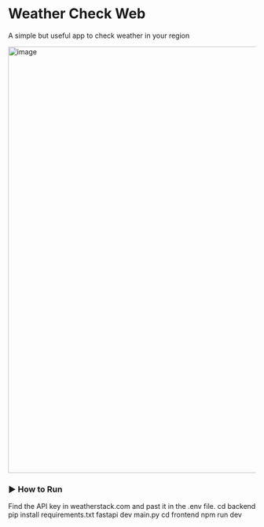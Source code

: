 # Weather Check Web

A simple but useful app to check weather in your region


<img width="1918" height="866" alt="image" src="https://github.com/user-attachments/assets/bb590b9f-a252-4b62-a26c-b8a98ad4bd87" />

### ► How to Run
Find the API key in weatherstack.com and past it in the .env file.
cd backend
pip install requirements.txt
fastapi dev main.py
cd frontend
npm run dev
